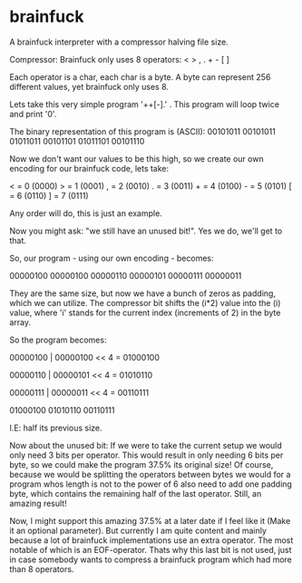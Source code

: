 # brainfuck
A brainfuck interpreter with a compressor halving file size.

Compressor:
Brainfuck only uses 8 operators:
< > , . + - [ ]

Each operator is a char, each char is a byte.
A byte can represent 256 different values, yet brainfuck only uses 8.

Lets take this very simple program '++[-].' .
This program will loop twice and print '0'.

The binary representation of this program is (ASCII):
00101011 00101011 01011011 00101101 01011101 00101110

Now we don't want our values to be this high, so we create our own encoding for our brainfuck code, lets take:

\< = 0 (0000)
\> = 1 (0001)
\, = 2 (0010)
\. = 3 (0011)
\+ = 4 (0100)
\- = 5 (0101)
\[ = 6 (0110)
\] = 7 (0111)

Any order will do, this is just an example.

Now you might ask: "we still have an unused bit!".
Yes we do, we'll get to that.

So, our program - using our own encoding - becomes:

00000100 00000100 00000110 00000101 00000111 00000011

They are the same size, but now we have a bunch of zeros as padding, which we can utilize.
The compressor bit shifts the (i*2) value into the (i) value, where 'i' stands for the current index (increments of 2) in the byte array.

So the program becomes:

00000100 | 00000100 << 4 = 01000100

00000110 | 00000101 << 4 = 01010110

00000111 | 00000011 << 4 = 00110111

01000100 01010110 00110111

I.E: half its previous size.

Now about the unused bit:
If we were to take the current setup we would only need 3 bits per operator.
This would result in only needing 6 bits per byte, so we could make the program 37.5% its original size!
Of course, because we would be splitting the operators between bytes we would for a program whos length is not to the power of 6 also need to add one padding byte, which contains the remaining half of the last operator.
Still, an amazing result!

Now, I might support this amazing 37.5% at a later date if I feel like it (Make it an optional parameter).
But currently I am quite content and mainly because a lot of brainfuck implementations use an extra operator.
The most notable of which is an EOF-operator.
Thats why this last bit is not used, just in case somebody wants to compress a brainfuck program which had more than 8 operators.

